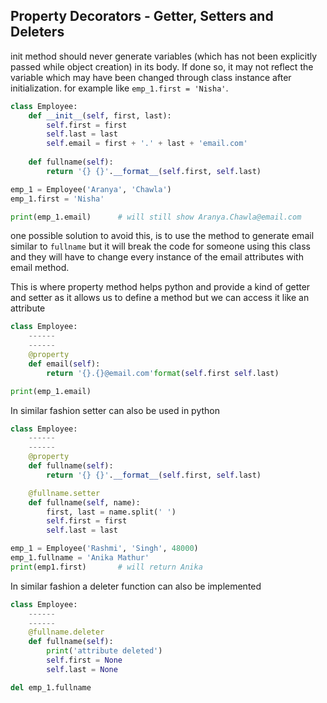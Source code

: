 ## Property Decorators - Getter, Setters and Deleters
init method should never generate variables (which has not been explicitly 
passed while object creation) in its body. If done so, it may not reflect the
variable  which may have been changed through class instance after 
initialization. for example like `emp_1.first = 'Nisha'`.

```python
class Employee:
    def __init__(self, first, last):
        self.first = first
        self.last = last
        self.email = first + '.' + last + 'email.com'
    
    def fullname(self):
        return '{} {}'.__format__(self.first, self.last)

emp_1 = Employee('Aranya', 'Chawla')
emp_1.first = 'Nisha'

print(emp_1.email)      # will still show Aranya.Chawla@email.com
```
one possible solution to avoid this, is to use the method to generate email
similar to `fullname` but it will break the code for someone using this class
and they will have to change every instance of the email attributes with email
method.

This is where property method helps python and provide a kind of getter and 
setter as it allows us to define a method but we can access it like an
attribute

```python
class Employee:
    ------
    ------
    @property
    def email(self):
        return '{}.{}@email.com'format(self.first self.last)

print(emp_1.email)
```
In similar fashion setter can also be used in python
```python
class Employee:
    ------
    ------
    @property
    def fullname(self):
        return '{} {}'.__format__(self.first, self.last)

    @fullname.setter
    def fullname(self, name):
        first, last = name.split(' ')
        self.first = first
        self.last = last

emp_1 = Employee('Rashmi', 'Singh', 48000)
emp_1.fullname = 'Anika Mathur'
print(emp1.first)       # will return Anika
```
In similar fashion a deleter function can also be implemented
```python
class Employee:
    ------
    ------
    @fullname.deleter
    def fullname(self):
        print('attribute deleted')
        self.first = None
        self.last = None

del emp_1.fullname
```

